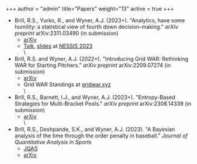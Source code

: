 +++
author = "admin"
title="Papers"
weight="13"
active = true
+++

* Brill, R.S., Yurko, R., and Wyner, A.J. (2023+). "Analytics, have some humility: a statistical view of fourth down decision-making."  _arXiv preprint_ arXiv:2311.03490 (in submission)
    * [arXiv](https://arxiv.org/abs/2311.03490)  
    * [Talk](https://www.youtube.com/watch?v=uS4XxQ0LVfE), [slides](/pdf/talks/slides_NESSIS23_Brill.pdf) at [NESSIS 2023](http://www.nessis.org/nessis23.html)
\
\
* Brill, R.S. and Wyner, A.J. (2022+). "Introducing Grid WAR: Rethinking WAR for Starting Pitchers." _arXiv preprint_ arXiv:2209.07274 (in submission)
    * [arXiv](https://arxiv.org/abs/2209.07274)
    * Grid WAR Standings at [gridwar.xyz](https://gridwar.xyz)  
\
* Brill, R.S., Barnett, I.J., and Wyner, A.J. (2023+). "Entropy-Based Strategies for Multi-Bracket Pools." _arXiv preprint_ arXiv:2308.14339 (in submission)
    * [arXiv](https://arxiv.org/abs/2308.14339)      
\
* Brill, R.S., Deshpande, S.K., and Wyner, A.J. (2023). "A Bayesian analysis of the time through the order penalty in baseball." _Journal of Quantitative Analysis in Sports_  
    * [JQAS](https://www.degruyter.com/document/doi/10.1515/jqas-2022-0116/html?lang=en)
    * [arXiv](https://arxiv.org/abs/2210.06724)    


